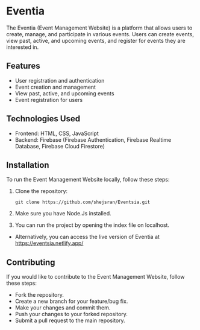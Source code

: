 # Eventia

The Eventia (Event Management Website) is a platform that allows users to create, manage, and participate in various events. Users can create events, view past, active, and upcoming events, and register for events they are interested in.

## Features

- User registration and authentication
- Event creation and management
- View past, active, and upcoming events
- Event registration for users

## Technologies Used

- Frontend: HTML, CSS, JavaScript
- Backend: Firebase (Firebase Authentication, Firebase Realtime Database, Firebase Cloud Firestore)

## Installation

To run the Event Management Website locally, follow these steps:

1. Clone the repository:

   ```shell
   git clone https://github.com/shejsran/Eventsia.git
2. Make sure you have Node.Js installed.
3. You can run the project by opening the index file on localhost.

- Alternatively, you can access the live version of Eventia at https://eventsia.netlify.app/
  
## Contributing

If you would like to contribute to the Event Management Website, follow these steps:

- Fork the repository.
- Create a new branch for your feature/bug fix.
- Make your changes and commit them.
- Push your changes to your forked repository.
- Submit a pull request to the main repository.
